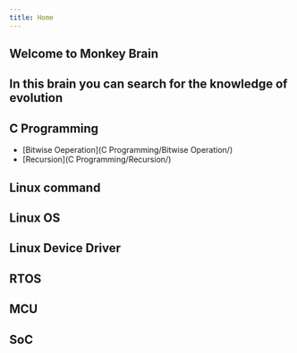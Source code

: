 ```yaml
---
title: Home
---
```

## Welcome to Monkey Brain
## In this brain you can search for the knowledge of evolution

## C Programming
- [Bitwise Oeperation](C Programming/Bitwise Operation/)
- [Recursion](C Programming/Recursion/)

## Linux command
## Linux OS
## Linux Device Driver
## RTOS
## MCU
## SoC
